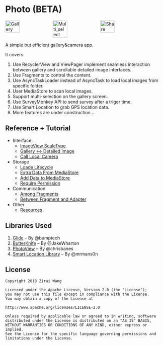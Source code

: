 # Photo (BETA)

<div style="display:flex;">
<img alt="Gallery" src="http://i64.tinypic.com/1176wcx.png" width="30%">
<img alt="Multi_select" src="http://i65.tinypic.com/do3qlz.png" width="30%">
<img alt="Share" src="http://i68.tinypic.com/2dcadmu.png" width="30%">
</div>


A simple but efficient gallery&camera app.

It covers:
1. Use RecyclerView and ViewPager implement seamless interaction between gallery and scrollable detailed image interfaces.
2. Use Fragments to control the content.
3. Use AsyncTaskLoader instead of AsyncTask to load local images from specific folder.
4. User MediaStore to scan local images.
5. Support multi-selection on the gallery screen.
6. Use SurveyMonkey API to send survey after a triger time.
7. Use Smart Location to grab GPS location data.
8. More features are under construction...


## Reference + Tutorial
* Interface:
    * [ImageView ScaleType](https://robots.thoughtbot.com/android-imageview-scaletype-a-visual-guide)
    * [Gallery <-> Detailed Image](http://blog.iamsuleiman.com/android-image-gallery-app-gestures-transition/)
    * [Call Local Camera](https://developer.android.com/training/camera/photobasics.html)
* Storage
    * [Loade Lifecycle](https://stackoverflow.com/questions/25234581/what-does-asynctaskloader-deliverresult-actually-do)
    * [Extra Data From MediaStore](https://github.com/bumptech/glide/tree/master/samples/gallery)
    * [Add Data to MediaStore](https://stackoverflow.com/questions/21822759/how-to-add-taken-photo-to-mediastore)
    * [Require Permission](https://developer.android.com/training/permissions/requesting.html)
* Communication
    * [Among Fragments](https://learnpainless.com/android/how-to-get-fragment-from-viewpager-android)
    * [Between Fragment and Adapter](http://droidmentor.com/multi-select-like-whatsapp-android/)
* Other
    * [Resources](https://github.com/rexstjohn/UltimateAndroidCameraGuide)


## Libraries Used

1. [Glide](https://github.com/bumptech/glide) – By @bumptech
2. [ButterKnife](https://github.com/JakeWharton/butterknife) – By @JakeWharton
3. [PhotoView](https://github.com/chrisbanes/PhotoView) – By @chrisbanes
4. [Smart Location Library](https://github.com/mrmans0n/smart-location-lib) – By @mrmans0n


## License

    Copyright 2018 Zirui Wang
    
    Licensed under the Apache License, Version 2.0 (the "License");
    you may not use this file except in compliance with the License.
    You may obtain a copy of the License at
    
    http://www.apache.org/licenses/LICENSE-2.0
    
    Unless required by applicable law or agreed to in writing, software
    distributed under the License is distributed on an "AS IS" BASIS,
    WITHOUT WARRANTIES OR CONDITIONS OF ANY KIND, either express or implied.
    See the License for the specific language governing permissions and
    limitations under the License.


